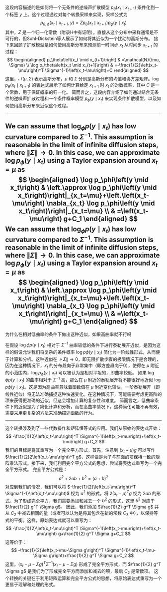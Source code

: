 这段内容描述的是如何将一个无条件的逆噪声扩散模型 $p_\theta\left(x_t \mid x_{t+1}\right)$ 条件化到一个标签 $y$ 上。这个过程通过对每个转换采样来实现，采样公式为
$$
p_{\theta, \phi}\left(x_t \mid x_{t+1}, y\right)=Z p_\theta\left(x_t \mid x_{t+1}\right) p_\phi\left(y \mid x_t\right)
$$
其中，$Z$ 是一个归一化常数（附录H中有证明）。直接从这个分布中采样通常是不可行的，但Sohl-Dickstein等人展示了如何将其近似为一个扰动的高斯分布。
接下来回顾了扩散模型是如何使用高斯分布来预测前一时间步 $x_t$ 从时间步 $x_{t+1}$ 的过程：
$$
\begin{aligned}
p_\theta\left(x_t \mid x_{t+1}\right) & =\mathcal{N}(\mu, \Sigma) \\
\log p_\theta\left(x_t \mid x_{t+1}\right) & =-\frac{1}{2}\left(x_t-\mu\right)^T \Sigma^{-1}\left(x_t-\mu\right)+C
\end{aligned}
$$
这里，$\mathcal{N}(\mu, \Sigma)$ 表示高斯分布，$\mu$ 和 $\Sigma$ 分别是高斯分布的均值和协方差矩阵。$\log p_\theta\left(x_t \mid x_{t+1}\right)$ 的表达式展示了如何计算给定 $x_{t+1}$ 时 $x_t$ 的对数概率，其中 $C$ 是一个常数，用于保证概率的归一化。
简而言之，这段内容介绍了如何通过结合无条件的逆噪声扩散过程和一个条件概率模型 $p_\phi\left(y \mid x_t\right)$ 来实现条件扩散模型，以及如何使用高斯分布来近似这个过程。

-----------------

We can assume that $\log _\phi p\left(y \mid x_t\right)$ has low curvature compared to $\Sigma^{-1}$. This assumption is reasonable in the limit of infinite diffusion steps, where $\|\Sigma\| \rightarrow 0$. In this case, we can approximate $\log p_\phi\left(y \mid x_t\right)$ using a Taylor expansion around $x_t=\mu$ as
$$
\begin{aligned}
\log p_\phi\left(y \mid x_t\right) & \left.\approx \log p_\phi\left(y \mid x_t\right)\right|_{x_t=\mu}+\left.\left(x_t-\mu\right) \nabla_{x_t} \log p_\phi\left(y \mid x_t\right)\right|_{x_t=\mu} \\
& =\left(x_t-\mu\right) g+C_1
\end{aligned}
$$We can assume that $\log _\phi p\left(y \mid x_t\right)$ has low curvature compared to $\Sigma^{-1}$. This assumption is reasonable in the limit of infinite diffusion steps, where $\|\Sigma\| \rightarrow 0$. In this case, we can approximate $\log p_\phi\left(y \mid x_t\right)$ using a Taylor expansion around $x_t=\mu$ as
$$
\begin{aligned}
\log p_\phi\left(y \mid x_t\right) & \left.\approx \log p_\phi\left(y \mid x_t\right)\right|_{x_t=\mu}+\left.\left(x_t-\mu\right) \nabla_{x_t} \log p_\phi\left(y \mid x_t\right)\right|_{x_t=\mu} \\
& =\left(x_t-\mu\right) g+C_1
\end{aligned}
$$
------------
为什么在相对低曲率的条件下做出这种近似，如果高曲率就不行吗

在假设 $\log \phi p\left(y \mid x_t\right)$ 相对于 $\Sigma^{-1}$ 曲率较低的条件下进行泰勒展开近似，是因为这样的假设允许我们将复杂的条件概率 $\log p\phi\left(y \mid x_t\right)$ 简化为一阶线性形式，从而便于计算和分析。这种近似在 $\|\Sigma\| \rightarrow 0$，即无限扩散步骤的极限情况下是合理的，因为在这种情况下，$x_t$ 的分布趋向于非常集中（即方差趋向于0），使得在 $\mu$ 附近的小范围内，$\log p_\phi\left(y \mid x_t\right)$ 可以被认为是相对平坦的，即曲率较低。
如果 $\log \phi p\left(y \mid x_t\right)$ 的曲率相对于 $\Sigma^{-1}$ 高，那么在 $\mu$ 附近的泰勒展开将不能很好地近似 $\log p\phi\left(y \mid x_t\right)$。这是因为高曲率意味着函数值在 $\mu$ 附近变化较快，一阶泰勒展开（即线性近似）将无法准确捕捉这种快速变化。在这种情况下，可能需要考虑更高阶的项来获得更准确的近似，但这会增加计算的复杂性和难度。
简而言之，低曲率条件下的近似是为了简化计算和分析，而在高曲率情况下，这种简化可能不再有效，需要采用更复杂的方法来准确描述函数的行为。


-------------
这个转换涉及到了一些代数操作和矩阵恒等式的应用。我们从原始的表达式开始：
$$
-\frac{1}{2}\left(x_t-\mu\right)^T \Sigma^{-1}\left(x_t-\mu\right)+\left(x_t-\mu\right) g+C_2
$$
我们的目标是将其重写为一个完全平方形式。首先，注意到 $\left(x_t-\mu\right) g$ 可以写作 $\frac{1}{2}2\left(x_t-\mu\right)^T g$，这样做是为了与前面的项保持一致的矩阵乘法形式。接下来，我们利用完全平方公式的思想，尝试将表达式重写为一个完全平方形式。
完全平方公式是：
$$
a^2 + 2ab + b^2 = (a + b)^2
$$
对应到我们的情况，我们可以将 $-\frac{1}{2}\left(x_t-\mu\right)^T \Sigma^{-1}\left(x_t-\mu\right)$ 视为 $a^2$ 的形式，将 $2\left(x_t-\mu\right)^T g$ 视为 $2ab$ 的形式。为了形成完全平方，我们需要添加和减去一个 $b^2$ 的形式，这里 $b^2$ 对应于 $\frac{1}{2} g^T \Sigma g$。
因此，我们添加 $\frac{1}{2} g^T \Sigma g$ 并从 $C_2$ 中减去相同的量（或者可以认为是将其包含在新的常数 $C_3$ 中），以保持等式的平衡。这样，原始表达式就可以重写为：
$$
-\frac{1}{2}\left(x_t-\mu\right)^T \Sigma^{-1}\left(x_t-\mu\right)+\left(x_t-\mu\right) g+\frac{1}{2} g^T \Sigma g+C_2
$$
这等价于：
$$
-\frac{1}{2}\left(x_t-\mu-\Sigma g\right)^T \Sigma^{-1}\left(x_t-\mu-\Sigma g\right)+\frac{1}{2} g^T \Sigma g+C_2
$$
这里，$\left(x_t-\mu-\Sigma g\right)^T \Sigma^{-1}\left(x_t-\mu-\Sigma g\right)$ 形成了完全平方形式，而 $\frac{1}{2} g^T \Sigma g$ 是我们为了形成完全平方而添加和减去的项，最后 $C_2$ 是常数项。
这个转换的关键在于利用矩阵运算和完全平方公式的思想，将原始表达式重写为一个更易于理解和处理的形式。


